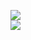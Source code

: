 [![](https://img.shields.io/badge/Made%20With-Github%20Spray-lightgrey.svg?style=for-the-badge&logo=github)](https://github.com/Annihil/github-spray#21118)  
[![](https://i.imgur.com/2DrTn0Z.gif)](https://github.com/Annihil/github-spray)